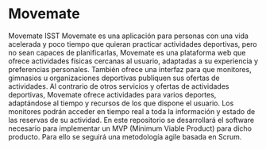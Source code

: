 # Movemate
Movemate ISST
Movemate es una aplicación para personas con una vida acelerada y poco tiempo que quieran practicar actividades deportivas, pero no sean capaces de planificarlas, Movemate es una plataforma web que ofrece actividades físicas cercanas al usuario, adaptadas a su experiencia y preferencias personales. También ofrece una interfaz para que monitores, gimnasios u organizaciones deportivas publiquen sus ofertas de actividades. Al contrario de otros servicios y ofertas de actividades deportivas, Movemate ofrece actividades para varios deportes, adaptándose al tiempo y recursos de los que dispone el usuario. Los monitores podrán acceder en tiempo real a toda la información y estado de las reservas de su actividad.
En este repositorio se desarrollará el software necesario para implementar un MVP (Minimum Viable Product) para dicho producto. Para ello se seguirá una metodología agile basada en Scrum.
